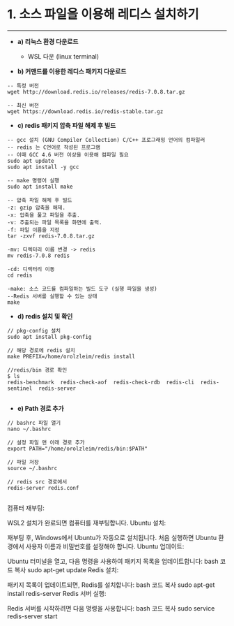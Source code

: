 # 1. 소스 파일을 이용해 레디스 설치하기

---
- **a) 리눅스 환경 다운로드**
  - WSL 다운 (linux terminal)

- **b) 커맨드를 이용한 레디스 패키지 다운로드**
```
-- 특정 버전
wget http://download.redis.io/releases/redis-7.0.8.tar.gz

-- 최신 버전
wget https://download.redis.io/redis-stable.tar.gz
```

- **c) redis 패키지 압축 파일 해제 후 빌드**
```
-- gcc 설치 (GNU Compiler Collection) C/C++ 프로그래밍 언어의 컴파일러
-- redis 는 C언어로 작성된 프로그램
-- 이때 GCC 4.6 버전 이상을 이용해 컴파일 필요
sudo apt update
sudo apt install -y gcc

-- make 명령어 실행
sudo apt install make

-- 압축 파일 해체 후 빌드
-z: gzip 압축을 해제.
-x: 압축을 풀고 파일을 추출.
-v: 추출되는 파일 목록을 화면에 출력.
-f: 파일 이름을 지정
tar -zxvf redis-7.0.8.tar.gz

-mv: 디렉터리 이름 변경 -> redis
mv redis-7.0.8 redis

-cd: 디렉터리 이동
cd redis

-make: 소스 코드를 컴파일하는 빌드 도구 (실행 파일을 생성)
--Redis 서버를 실행할 수 있는 상태
make

```
- **d) redis 설치 및 확인**
```
// pkg-config 설치
sudo apt install pkg-config

// 해당 경로에 redis 설치
make PREFIX=/home/orolzleim/redis install

//redis/bin 경로 확인
$ ls
redis-benchmark  redis-check-aof  redis-check-rdb  redis-cli  redis-sentinel  redis-server


```

- **e) Path 경로 추가**
```
// bashrc 파일 열기
nano ~/.bashrc

// 설정 파일 맨 아래 경로 추가 
export PATH="/home/orolzleim/redis/bin:$PATH"

// 파일 저장
source ~/.bashrc

// redis src 경로에서
redis-server redis.conf


```

컴퓨터 재부팅:

WSL2 설치가 완료되면 컴퓨터를 재부팅합니다.
Ubuntu 설치:

재부팅 후, Windows에서 Ubuntu가 자동으로 설치됩니다. 처음 실행하면 Ubuntu 환경에서 사용자 이름과 비밀번호를 설정해야 합니다.
Ubuntu 업데이트:

Ubuntu 터미널을 열고, 다음 명령을 사용하여 패키지 목록을 업데이트합니다:
bash
코드 복사
sudo apt-get update
Redis 설치:

패키지 목록이 업데이트되면, Redis를 설치합니다:
bash
코드 복사
sudo apt-get install redis-server
Redis 서버 실행:

Redis 서버를 시작하려면 다음 명령을 사용합니다:
bash
코드 복사
sudo service redis-server start